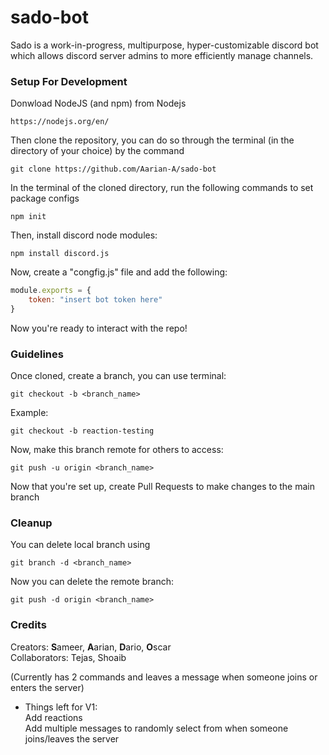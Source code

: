 # sado-bot
Sado is a work-in-progress, multipurpose, hyper-customizable discord bot which allows discord server admins to more efficiently manage channels. 

### Setup For Development
Donwload NodeJS (and npm) from Nodejs
```
https://nodejs.org/en/
```
Then clone the repository,
you can do so through the terminal (in the directory of your choice) by the command 
```
git clone https://github.com/Aarian-A/sado-bot
```
In the terminal of the cloned directory,
run the following commands to set package configs
```
npm init
```
Then, install discord node modules:
```
npm install discord.js
```
Now, create a "congfig.js" file and add the following:
```js
module.exports = {
    token: "insert bot token here"
}
```
Now you're ready to interact with the repo!

### Guidelines
Once cloned, create a branch, you can use terminal:
```
git checkout -b <branch_name>
```
Example:
```
git checkout -b reaction-testing
```
Now, make this branch remote for others to access:
```
git push -u origin <branch_name>
```
Now that you're set up, create Pull Requests to make changes to the main branch

### Cleanup
You can delete local branch using 
```
git branch -d <branch_name>
```
Now you can delete the remote branch:
```
git push -d origin <branch_name>
```

### Credits
Creators: **S**ameer, **A**arian, **D**ario, **O**scar <br>
Collaborators: Tejas, Shoaib

(Currently has 2 commands and leaves a message when someone joins or enters the server)

- Things left for V1: <br>
  Add reactions <br>
Add multiple messages to randomly select from when someone joins/leaves the server
